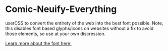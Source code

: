 # Comic-Neuify-Everything
userCSS to convert the entirety of the web into the best font possible. Note, this disables font based glyphs/icons on websites without a fix to avoid those elements, so use at your own discression. 

[Learn more about the font here:](http://comicneue.com)

